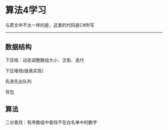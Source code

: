 # 算法4学习

与原文中不太一样的是，这里的代码是C#所写

***

## 数据结构

下压栈：动态调整数组大小、泛型、迭代

下压堆栈(链表实现)

先进先出队列

背包

## 算法

二分查找：有序数组中查找不在白名单中的数字

